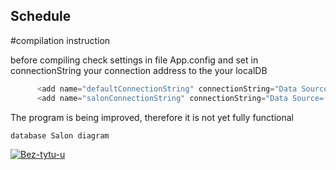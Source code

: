 ## Schedule

#compilation instruction

before compiling
check settings in file App.config and set in connectionString your connection address to the your localDB
```cs
      <add name="defaultConnectionString" connectionString="Data Source=(LocalDB)\MSSQLLocalDB;Integrated Security=True" />
      <add name="salonConnectionString" connectionString="Data Source=(LocalDB)\MSSQLLocalDB;Initial Catalog=Salon;Integrated Security=True" />
```
The program is being improved, therefore it is not yet fully functional

```cs
database Salon diagram
```

<a href="https://ibb.co/Nm6ZcvS"><img src="https://i.ibb.co/VQW2f1m/Bez-tytu-u.png" alt="Bez-tytu-u" border="0"></a>
